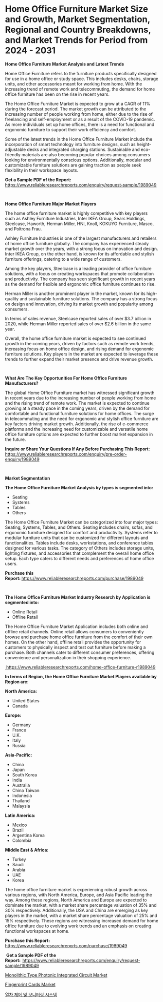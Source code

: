 <p><h1>Home Office Furniture Market Size and Growth, Market Segmentation, Regional and Country Breakdowns, and Market Trends for Period from 2024 -  2031</h1></p><p><strong>Home Office Furniture Market Analysis and Latest Trends</strong></p>
<p><p>Home Office Furniture refers to the furniture products specifically designed for use in a home office or study space. This includes desks, chairs, storage units, and other accessories meant for working from home. With the increasing trend of remote work and telecommuting, the demand for home office furniture has been on the rise in recent years.</p><p>The Home Office Furniture Market is expected to grow at a CAGR of 11% during the forecast period. The market growth can be attributed to the increasing number of people working from home, either due to the rise of freelancing and self-employment or as a result of the COVID-19 pandemic. As more individuals set up home offices, there is a need for functional and ergonomic furniture to support their work efficiency and comfort.</p><p>Some of the latest trends in the Home Office Furniture Market include the incorporation of smart technology into furniture designs, such as height-adjustable desks and integrated charging stations. Sustainable and eco-friendly materials are also becoming popular choices among consumers looking for environmentally conscious options. Additionally, modular and customizable furniture solutions are gaining traction as people seek flexibility in their workspace layouts.</p></p>
<p><strong>Get a Sample PDF of the Report:&nbsp;</strong> <a href="https://www.reliableresearchreports.com/enquiry/request-sample/1989049">https://www.reliableresearchreports.com/enquiry/request-sample/1989049</a></p>
<p>&nbsp;</p>
<p><strong>Home Office Furniture Major Market Players</strong></p>
<p><p>The home office furniture market is highly competitive with key players such as Ashley Furniture Industries, Inter IKEA Group, Sears Holdings, Steelcase, Haworth, Herman Miller, HNI, Knoll, KOKUYO Furniture, Masco, and Poltrona Frau.</p><p>Ashley Furniture Industries is one of the largest manufacturers and retailers of home office furniture globally. The company has experienced steady market growth over the years, with a strong focus on innovation and design. Inter IKEA Group, on the other hand, is known for its affordable and stylish furniture offerings, catering to a wide range of customers. </p><p>Among the key players, Steelcase is a leading provider of office furniture solutions, with a focus on creating workspaces that promote collaboration and productivity. The company has seen significant growth in recent years as the demand for flexible and ergonomic office furniture continues to rise. </p><p>Herman Miller is another prominent player in the market, known for its high-quality and sustainable furniture solutions. The company has a strong focus on design and innovation, driving its market growth and popularity among consumers. </p><p>In terms of sales revenue, Steelcase reported sales of over $3.7 billion in 2020, while Herman Miller reported sales of over $2.6 billion in the same year. </p><p>Overall, the home office furniture market is expected to see continued growth in the coming years, driven by factors such as remote work trends, increasing focus on home office design, and rising demand for ergonomic furniture solutions. Key players in the market are expected to leverage these trends to further expand their market presence and drive revenue growth.</p></p>
<p>&nbsp;</p>
<p><strong>What Are The Key Opportunities For Home Office Furniture Manufacturers?</strong></p>
<p><p>The global Home Office Furniture market has witnessed significant growth in recent years due to the increasing number of people working from home and the rising trend of remote work. The market is expected to continue growing at a steady pace in the coming years, driven by the demand for comfortable and functional furniture solutions for home offices. The surge in telecommuting and the need for ergonomic and stylish office furniture are key factors driving market growth. Additionally, the rise of e-commerce platforms and the increasing need for customizable and versatile home office furniture options are expected to further boost market expansion in the future.</p></p>
<p><strong>Inquire or Share Your Questions If Any Before Purchasing This Report:</strong> <a href="https://www.reliableresearchreports.com/enquiry/pre-order-enquiry/1989049">https://www.reliableresearchreports.com/enquiry/pre-order-enquiry/1989049</a></p>
<p>&nbsp;</p>
<p><strong>Market Segmentation</strong></p>
<p><strong>The Home Office Furniture Market Analysis by types is segmented into:</strong></p>
<p><ul><li>Seating</li><li>Systems</li><li>Tables</li><li>Others</li></ul></p>
<p><p>The Home Office Furniture Market can be categorized into four major types: Seating, Systems, Tables, and Others. Seating includes chairs, sofas, and ergonomic furniture designed for comfort and productivity. Systems refer to modular furniture units that can be customized for different layouts and functionalities. Tables include desks, workstations, and conference tables designed for various tasks. The category of Others includes storage units, lighting fixtures, and accessories that complement the overall home office setup. Each type caters to different needs and preferences of home office users.</p></p>
<p><strong>Purchase this Report:&nbsp;</strong><a href="https://www.reliableresearchreports.com/purchase/1989049">https://www.reliableresearchreports.com/purchase/1989049</a></p>
<p>&nbsp;</p>
<p><strong>The Home Office Furniture Market Industry Research by Application is segmented into:</strong></p>
<p><ul><li>Online Retail</li><li>Offline Retail</li></ul></p>
<p><p>The Home Office Furniture Market Application includes both online and offline retail channels. Online retail allows consumers to conveniently browse and purchase home office furniture from the comfort of their own homes. On the other hand, offline retail provides the opportunity for customers to physically inspect and test out furniture before making a purchase. Both channels cater to different consumer preferences, offering convenience and personalization in their shopping experience.</p></p>
<p><a href="https://www.reliableresearchreports.com/home-office-furniture-r1989049">&nbsp;https://www.reliableresearchreports.com/home-office-furniture-r1989049</a></p>
<p><strong>In terms of Region, the Home Office Furniture Market Players available by Region are:</strong></p>
<p>
    <p> <strong> North America: </strong>
        <ul>
            <li>United States</li>
            <li>Canada</li>
        </ul>
        </p> 
    <p> <strong> Europe: </strong>
        <ul>
            <li>Germany</li>
            <li>France</li>
            <li>U.K.</li>
            <li>Italy</li>
            <li>Russia</li>
        </ul>
        </p> 
    <p> <strong> Asia-Pacific: </strong>
        <ul>
            <li>China</li>
            <li>Japan</li>
            <li>South Korea</li>
            <li>India</li>
            <li>Australia</li>
            <li>China Taiwan</li>
            <li>Indonesia</li>
            <li>Thailand</li>
            <li>Malaysia</li>
        </ul>
        </p> 
    <p> <strong> Latin America: </strong>
        <ul>
            <li>Mexico</li>
            <li>Brazil</li>
            <li>Argentina Korea</li>
            <li>Colombia</li>
        </ul>
        </p> 
    <p> <strong> Middle East & Africa: </strong>
        <ul>
            <li>Turkey</li>
            <li>Saudi</li>
            <li>Arabia</li>
            <li>UAE</li>
            <li>Korea</li>
        </ul>
    </p>
    </p>
<p><p>The home office furniture market is experiencing robust growth across various regions, with North America, Europe, and Asia Pacific leading the way. Among these regions, North America and Europe are expected to dominate the market, with a market share percentage valuation of 35% and 30% respectively. Additionally, the USA and China are emerging as key players in the market, with a market share percentage valuation of 25% and 15% respectively. These regions are witnessing increased demand for home office furniture due to evolving work trends and an emphasis on creating functional workspaces at home.</p></p>
<p><strong>Purchase this Report: </strong><a href="https://www.reliableresearchreports.com/purchase/1989049">https://www.reliableresearchreports.com/purchase/1989049</a></p>
<p>&nbsp;<strong>Get a Sample PDF of the Report:&nbsp;&nbsp;</strong><a href="https://www.reliableresearchreports.com/enquiry/request-sample/1989049">https://www.reliableresearchreports.com/enquiry/request-sample/1989049</a></p>
<p><strong></strong></p>
<p><p><a href="https://medium.com/@mslonkoss21/monolithic-type-photonic-integrated-circuit-market-overview-global-market-trends-and-future-3659904982c5">Monolithic Type Photonic Integrated Circuit Market</a></p><p><a href="https://medium.com/@raperang95/global-fingerprint-cards-market-size-and-market-trends-analysis-by-regional-outlook-competitive-c1ebfe260e66">Fingerprint Cards Market</a></p><p><a href="https://github.com/JosefaRice/Market-Research-Report-List-2/blob/main/282668238869.md">열차 제어 및 모니터링 시스템</a></p></p>